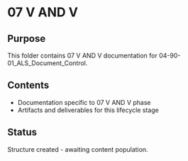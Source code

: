 # 07 V AND V

## Purpose
This folder contains 07 V AND V documentation for 04-90-01_ALS_Document_Control.

## Contents
- Documentation specific to 07 V AND V phase
- Artifacts and deliverables for this lifecycle stage

## Status
Structure created - awaiting content population.
